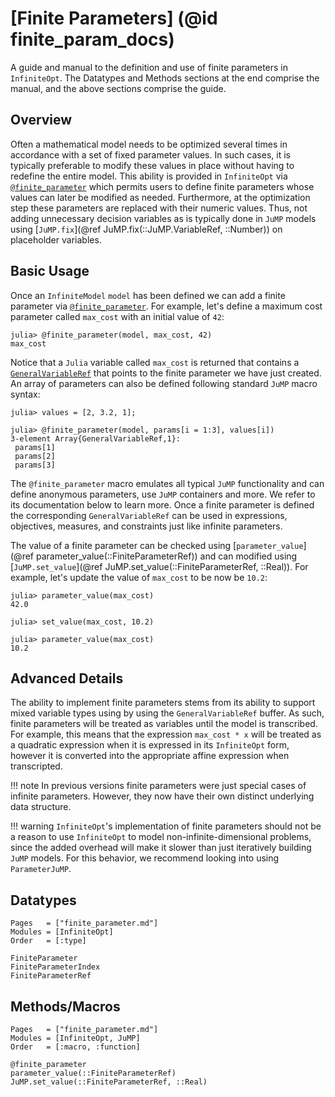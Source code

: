 # [Finite Parameters] (@id finite_param_docs)
A guide and manual to the definition and use of finite parameters in
`InfiniteOpt`. The Datatypes and Methods sections at the end comprise the manual,
and the above sections comprise the guide.  

## Overview
Often a mathematical model needs to be optimized several times in accordance
with a set of fixed parameter values. In such cases, it is typically preferable
to modify these values in place without having to redefine the entire model. This
ability is provided in `InfiniteOpt` via [`@finite_parameter`](@ref) which
permits users to define finite parameters whose values can later be modified
as needed. Furthermore, at the optimization step these parameters are replaced
with their numeric values. Thus, not adding unnecessary decision variables as is
typically done in `JuMP` models using
[`JuMP.fix`](@ref JuMP.fix(::JuMP.VariableRef, ::Number)) on placeholder
variables.  

## Basic Usage
Once an `InfiniteModel` `model` has been defined we can add a finite parameter
via [`@finite_parameter`](@ref). For example, let's define a maximum cost
parameter called `max_cost` with an initial value of `42`:
```jldoctest fpar; setup = :(using InfiniteOpt, JuMP; model = InfiniteModel())
julia> @finite_parameter(model, max_cost, 42)
max_cost
```
Notice that a `Julia` variable called `max_cost` is returned that contains a
[`GeneralVariableRef`](@ref) that points to the finite parameter we have just created.
An array of parameters can also be defined following standard `JuMP` macro syntax:
```jldoctest fpar
julia> values = [2, 3.2, 1];

julia> @finite_parameter(model, params[i = 1:3], values[i])
3-element Array{GeneralVariableRef,1}:
 params[1]
 params[2]
 params[3]
```
The `@finite_parameter` macro emulates all typical `JuMP` functionality and can
define anonymous parameters, use `JuMP` containers and more. We refer to its
documentation below to learn more. Once a finite parameter is defined the
corresponding `GeneralVariableRef` can be used in expressions, objectives, measures,
and constraints just like infinite parameters.

The value of a finite parameter can be checked using
[`parameter_value`](@ref parameter_value(::FiniteParameterRef)) and can modified using
[`JuMP.set_value`](@ref JuMP.set_value(::FiniteParameterRef, ::Real)). For example,
let's update the value of `max_cost` to be now be `10.2`:
```jldoctest fpar
julia> parameter_value(max_cost)
42.0

julia> set_value(max_cost, 10.2)

julia> parameter_value(max_cost)
10.2
```

## Advanced Details
The ability to implement finite parameters stems from its ability to support 
mixed variable types using by using the `GeneralVariableRef` buffer. As such, 
finite parameters will be treated as variables until the model is transcribed. 
For example, this means that the expression `max_cost * x` will be treated as a 
quadratic expression when it is expressed in its `InfiniteOpt` form, however it is 
converted into the appropriate affine expression when transcripted. 

!!! note 
    In previous versions finite parameters were just special cases of infinite 
    parameters. However, they now have their own distinct underlying data structure. 

!!! warning 
    `InfiniteOpt`'s implementation of finite parameters should not be a reason to 
    use `InfiniteOpt` to model non-infinite-dimensional problems, since the added 
    overhead will make it slower than just iteratively building `JuMP` models. For 
    this behavior, we recommend looking into using `ParameterJuMP`.

## Datatypes
```@index
Pages   = ["finite_parameter.md"]
Modules = [InfiniteOpt]
Order   = [:type]
```
```@docs
FiniteParameter
FiniteParameterIndex
FiniteParameterRef
```

## Methods/Macros
```@index
Pages   = ["finite_parameter.md"]
Modules = [InfiniteOpt, JuMP]
Order   = [:macro, :function]
```
```@docs
@finite_parameter
parameter_value(::FiniteParameterRef)
JuMP.set_value(::FiniteParameterRef, ::Real)
```
